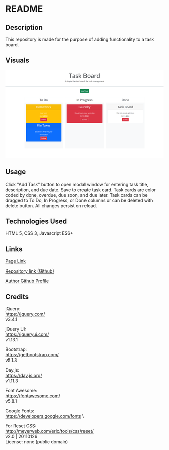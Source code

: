 # README

## Description

This repository is made for the purpose of adding functionality to a task board.

## Visuals

![Screenshot of Completed Site](./assets/images/preview.png)

## Usage

Click "Add Task" button to open modal window for entering task title, description, and due date.  Save to create task card.  Task cards are color coded by done, overdue, due soon, and due later.  Task cards can be dragged to To Do, In Progress, or Done columns or can be deleted with delete button.  All changes persist on reload.

## Technologies Used

HTML 5, CSS 3, Javascript ES6+

## Links

[Page Link](https://jtschams.github.io/task-board/)

[Repository link (Github)](https://github.com/jtschams/task-board)

[Author Github Profile](https://github.com/jtschams)

## Credits

jQuery: \
https://jquery.com/ \
v3.4.1

jQuery UI: \
https://jqueryui.com/ \
v1.13.1

Bootstrap: \
https://getbootstrap.com/ \
v5.1.3

Day.js: \
https://day.js.org/ \
v1.11.3

Font Awesome: \
https://fontawesome.com/ \
v5.8.1

Google Fonts: \
https://developers.google.com/fonts \

For Reset CSS: \
http://meyerweb.com/eric/tools/css/reset/ \
v2.0 | 20110126 \
License: none (public domain)
